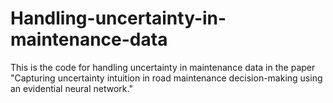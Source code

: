 # Handling-uncertainty-in-maintenance-data
This is the code for handling uncertainty in maintenance data in the paper "Capturing uncertainty intuition in road maintenance decision-making using an evidential neural network."
